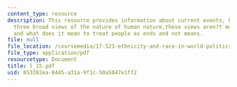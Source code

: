 ```yaml
---
content_type: resource
description: This resource provides information about current events, human rights,
  three broad views of the nature of human nature,these views aren?t mutually exclusive,
  and what does it mean to treat people as ends and not means.
file: null
file_location: /coursemedia/17-523-ethnicity-and-race-in-world-politics-fall-2005/853382ea8445a31a9f1c50a5047e1ff2_l_15.pdf
file_type: application/pdf
resourcetype: Document
title: l_15.pdf
uid: 853382ea-8445-a31a-9f1c-50a5047e1ff2
---
```

